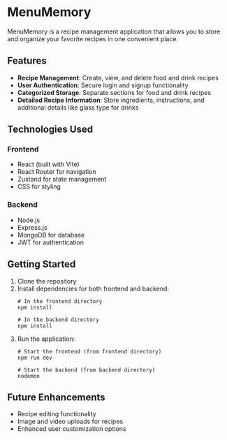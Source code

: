 # MenuMemory

MenuMemory is a recipe management application that allows you to store and organize your favorite recipes in one convenient place.

## Features

- **Recipe Management**: Create, view, and delete food and drink recipes
- **User Authentication**: Secure login and signup functionality
- **Categorized Storage**: Separate sections for food and drink recipes
- **Detailed Recipe Information**: Store ingredients, instructions, and additional details like glass type for drinks

## Technologies Used

### Frontend
- React (built with Vite)
- React Router for navigation
- Zustand for state management
- CSS for styling

### Backend
- Node.js
- Express.js
- MongoDB for database
- JWT for authentication

## Getting Started

1. Clone the repository
2. Install dependencies for both frontend and backend:
   ```
   # In the frontend directory
   npm install
   
   # In the backend directory
   npm install
   ```
3. Run the application:
   ```
   # Start the frontend (from frontend directory)
   npm run dev
   
   # Start the backend (from backend directory)
   nodemon
   ```

## Future Enhancements

- Recipe editing functionality
- Image and video uploads for recipes
- Enhanced user customization options
